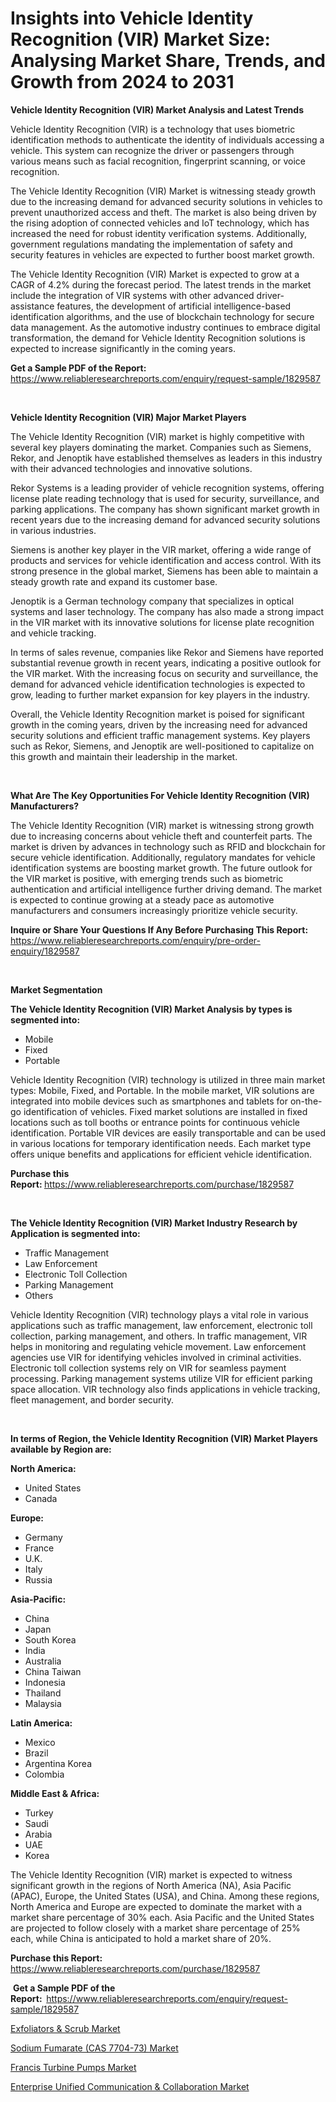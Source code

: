 <p><h1>Insights into Vehicle Identity Recognition (VIR) Market Size: Analysing Market Share, Trends, and Growth from 2024 to 2031</h1></p><p><strong>Vehicle Identity Recognition (VIR) Market Analysis and Latest Trends</strong></p>
<p><p>Vehicle Identity Recognition (VIR) is a technology that uses biometric identification methods to authenticate the identity of individuals accessing a vehicle. This system can recognize the driver or passengers through various means such as facial recognition, fingerprint scanning, or voice recognition. </p><p>The Vehicle Identity Recognition (VIR) Market is witnessing steady growth due to the increasing demand for advanced security solutions in vehicles to prevent unauthorized access and theft. The market is also being driven by the rising adoption of connected vehicles and IoT technology, which has increased the need for robust identity verification systems. Additionally, government regulations mandating the implementation of safety and security features in vehicles are expected to further boost market growth.</p><p>The Vehicle Identity Recognition (VIR) Market is expected to grow at a CAGR of 4.2% during the forecast period. The latest trends in the market include the integration of VIR systems with other advanced driver-assistance features, the development of artificial intelligence-based identification algorithms, and the use of blockchain technology for secure data management. As the automotive industry continues to embrace digital transformation, the demand for Vehicle Identity Recognition solutions is expected to increase significantly in the coming years.</p></p>
<p><strong>Get a Sample PDF of the Report:&nbsp;</strong> <a href="https://www.reliableresearchreports.com/enquiry/request-sample/1829587">https://www.reliableresearchreports.com/enquiry/request-sample/1829587</a></p>
<p>&nbsp;</p>
<p><strong>Vehicle Identity Recognition (VIR) Major Market Players</strong></p>
<p><p>The Vehicle Identity Recognition (VIR) market is highly competitive with several key players dominating the market. Companies such as Siemens, Rekor, and Jenoptik have established themselves as leaders in this industry with their advanced technologies and innovative solutions.</p><p>Rekor Systems is a leading provider of vehicle recognition systems, offering license plate reading technology that is used for security, surveillance, and parking applications. The company has shown significant market growth in recent years due to the increasing demand for advanced security solutions in various industries.</p><p>Siemens is another key player in the VIR market, offering a wide range of products and services for vehicle identification and access control. With its strong presence in the global market, Siemens has been able to maintain a steady growth rate and expand its customer base.</p><p>Jenoptik is a German technology company that specializes in optical systems and laser technology. The company has also made a strong impact in the VIR market with its innovative solutions for license plate recognition and vehicle tracking.</p><p>In terms of sales revenue, companies like Rekor and Siemens have reported substantial revenue growth in recent years, indicating a positive outlook for the VIR market. With the increasing focus on security and surveillance, the demand for advanced vehicle identification technologies is expected to grow, leading to further market expansion for key players in the industry.</p><p>Overall, the Vehicle Identity Recognition market is poised for significant growth in the coming years, driven by the increasing need for advanced security solutions and efficient traffic management systems. Key players such as Rekor, Siemens, and Jenoptik are well-positioned to capitalize on this growth and maintain their leadership in the market.</p></p>
<p>&nbsp;</p>
<p><strong>What Are The Key Opportunities For Vehicle Identity Recognition (VIR) Manufacturers?</strong></p>
<p><p>The Vehicle Identity Recognition (VIR) market is witnessing strong growth due to increasing concerns about vehicle theft and counterfeit parts. The market is driven by advances in technology such as RFID and blockchain for secure vehicle identification. Additionally, regulatory mandates for vehicle identification systems are boosting market growth. The future outlook for the VIR market is positive, with emerging trends such as biometric authentication and artificial intelligence further driving demand. The market is expected to continue growing at a steady pace as automotive manufacturers and consumers increasingly prioritize vehicle security.</p></p>
<p><strong>Inquire or Share Your Questions If Any Before Purchasing This Report:</strong> <a href="https://www.reliableresearchreports.com/enquiry/pre-order-enquiry/1829587">https://www.reliableresearchreports.com/enquiry/pre-order-enquiry/1829587</a></p>
<p>&nbsp;</p>
<p><strong>Market Segmentation</strong></p>
<p><strong>The Vehicle Identity Recognition (VIR) Market Analysis by types is segmented into:</strong></p>
<p><ul><li>Mobile</li><li>Fixed</li><li>Portable</li></ul></p>
<p><p>Vehicle Identity Recognition (VIR) technology is utilized in three main market types: Mobile, Fixed, and Portable. In the mobile market, VIR solutions are integrated into mobile devices such as smartphones and tablets for on-the-go identification of vehicles. Fixed market solutions are installed in fixed locations such as toll booths or entrance points for continuous vehicle identification. Portable VIR devices are easily transportable and can be used in various locations for temporary identification needs. Each market type offers unique benefits and applications for efficient vehicle identification.</p></p>
<p><strong>Purchase this Report:&nbsp;</strong><a href="https://www.reliableresearchreports.com/purchase/1829587">https://www.reliableresearchreports.com/purchase/1829587</a></p>
<p>&nbsp;</p>
<p><strong>The Vehicle Identity Recognition (VIR) Market Industry Research by Application is segmented into:</strong></p>
<p><ul><li>Traffic Management</li><li>Law Enforcement</li><li>Electronic Toll Collection</li><li>Parking Management</li><li>Others</li></ul></p>
<p><p>Vehicle Identity Recognition (VIR) technology plays a vital role in various applications such as traffic management, law enforcement, electronic toll collection, parking management, and others. In traffic management, VIR helps in monitoring and regulating vehicle movement. Law enforcement agencies use VIR for identifying vehicles involved in criminal activities. Electronic toll collection systems rely on VIR for seamless payment processing. Parking management systems utilize VIR for efficient parking space allocation. VIR technology also finds applications in vehicle tracking, fleet management, and border security.</p></p>
<p>&nbsp;</p>
<p><strong>In terms of Region, the Vehicle Identity Recognition (VIR) Market Players available by Region are:</strong></p>
<p>
    <p> <strong> North America: </strong>
        <ul>
            <li>United States</li>
            <li>Canada</li>
        </ul>
        </p> 
    <p> <strong> Europe: </strong>
        <ul>
            <li>Germany</li>
            <li>France</li>
            <li>U.K.</li>
            <li>Italy</li>
            <li>Russia</li>
        </ul>
        </p> 
    <p> <strong> Asia-Pacific: </strong>
        <ul>
            <li>China</li>
            <li>Japan</li>
            <li>South Korea</li>
            <li>India</li>
            <li>Australia</li>
            <li>China Taiwan</li>
            <li>Indonesia</li>
            <li>Thailand</li>
            <li>Malaysia</li>
        </ul>
        </p> 
    <p> <strong> Latin America: </strong>
        <ul>
            <li>Mexico</li>
            <li>Brazil</li>
            <li>Argentina Korea</li>
            <li>Colombia</li>
        </ul>
        </p> 
    <p> <strong> Middle East & Africa: </strong>
        <ul>
            <li>Turkey</li>
            <li>Saudi</li>
            <li>Arabia</li>
            <li>UAE</li>
            <li>Korea</li>
        </ul>
    </p>
    </p>
<p><p>The Vehicle Identity Recognition (VIR) market is expected to witness significant growth in the regions of North America (NA), Asia Pacific (APAC), Europe, the United States (USA), and China. Among these regions, North America and Europe are expected to dominate the market with a market share percentage of 30% each. Asia Pacific and the United States are projected to follow closely with a market share percentage of 25% each, while China is anticipated to hold a market share of 20%.</p></p>
<p><strong>Purchase this Report: </strong><a href="https://www.reliableresearchreports.com/purchase/1829587">https://www.reliableresearchreports.com/purchase/1829587</a></p>
<p>&nbsp;<strong>Get a Sample PDF of the Report:&nbsp;&nbsp;</strong><a href="https://www.reliableresearchreports.com/enquiry/request-sample/1829587">https://www.reliableresearchreports.com/enquiry/request-sample/1829587</a></p>
<p><strong></strong></p>
<p><p><a href="https://view.publitas.com/reportprime-1/exfoliators-scrub-market-research-report-unlocks-analysis-on-the-market-financial-status-market-size-and-market-revenue-upto-2030/">Exfoliators & Scrub Market</a></p><p><a href="https://simplistic-meeting-7ee.notion.site/Sodium-Fumarate-CAS-7704-73-Market-Size-Evaluating-its-Market-Trends-Growth-and-Projections-202-b1b38e7f2f314ad2a60b6ee9ce64866f">Sodium Fumarate (CAS 7704-73) Market</a></p><p><a href="https://view.publitas.com/reportprime-1/francis-turbine-pumps-market-size-furnishes-valuable-information-encompassing-market-share-market-trends-and-projections-spanning-from-2023-to-2030/">Francis Turbine Pumps Market</a></p><p><a href="https://view.publitas.com/reportprime-1/enterprise-unified-communication-collaboration-market-size-growth-outlook-from-2023-to-2030-projecting-at-markets-trends-analysis-by-application-regional-outlook-and-revenue/">Enterprise Unified Communication & Collaboration Market</a></p></p>